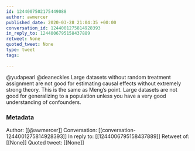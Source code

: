 ```yaml
---
id: 1244007502175449088
author: awmercer
published_date: 2020-03-28 21:04:35 +00:00
conversation_id: 1244001275814928393
in_reply_to: 1244006795158437889
retweet: None
quoted_tweet: None
type: tweet
tags:

---
```


@yudapearl @deaneckles Large datasets without random treatment assignment are not good for estimating causal effects without extremely strong theory. This is the same as Meng’s point. Large datasets are not good for generalizing to a population unless you have a very good understanding of confounders.

### Metadata

Author: [[@awmercer]]
Conversation: [[conversation-1244001275814928393]]
In reply to: [[1244006795158437889]]
Retweet of: [[None]]
Quoted tweet: [[None]]
